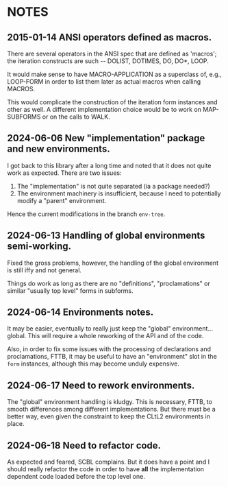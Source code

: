 NOTES
=====

2015-01-14 ANSI operators defined as macros.
--------------------------------------------

There are several operators in the ANSI spec that are defined as
'macros'; the iteration constructs are such -- DOLIST, DOTIMES, DO,
DO*, LOOP.

It would make sense to have MACRO-APPLICATION as a superclass of,
e.g., LOOP-FORM in order to list them later as actual macros when
calling MACROS.

This would complicate the construction of the iteration form instances
and other as well.  A different implementation choice would be to work
on MAP-SUBFORMS or on the calls to WALK.


2024-06-06 New "implementation" package and new environments.
-------------------------------------------------------------

I got back to this library after a long time and noted that it does
not quite work as expected.  There are two issues:
1. The "implementation" is not quite separated (ia a package needed?)
2. The environment machinery is insufficient, because I need to
   potentially modify a "parent" environment.

Hence the current modifications in the branch `env-tree`.


2024-06-13 Handling of global environments semi-working.
--------------------------------------------------------

Fixed the gross problems, however, the handling of the global
environment is still iffy and not general.

Things do work as long as there are no "definitions", "proclamations"
or similar "usually top level" forms in subforms.


2024-06-14 Environments notes.
------------------------------

It may be easier, eventually to really just keep the "global"
environment... global.  This will require a whole reworking of the API
and of the code.

Also, in order to fix some issues with the processing of declarations
and proclamations, FTTB, it may be useful to have an "environment"
slot in the `form` instances, although this may become unduly
expensive.


2024-06-17 Need to rework environments.
---------------------------------------

The "global" environment handling is kludgy.  This is necessary, FTTB,
to smooth differences among different implementations.  But there must
be a better way, even given the constraint to keep the CLtL2
environments in place.


2024-06-18 Need to refactor code.
---------------------------------

As expected and feared, SCBL complains.  But it does have a point and
I should really refactor the code in order to have **all** the
implementation dependent code loaded before the top level one.
